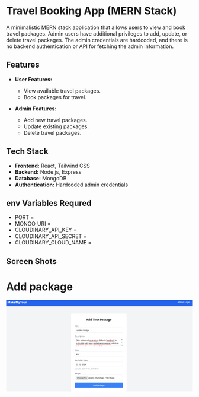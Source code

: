 # Travel Booking App (MERN Stack)

A minimalistic MERN stack application that allows users to view and book travel packages. Admin users have additional privileges to add, update, or delete travel packages. The admin credentials are hardcoded, and there is no backend authentication or API for fetching the admin information.

## Features

- **User Features:**
  - View available travel packages.
  - Book packages for travel.

- **Admin Features:**
  - Add new travel packages.
  - Update existing packages.
  - Delete travel packages.

## Tech Stack

- **Frontend:** React, Tailwind CSS
- **Backend:** Node.js, Express
- **Database:** MongoDB
- **Authentication:** Hardcoded admin credentials

## env Variables Requred

- PORT = 
- MONGO_URI = 
- CLOUDINARY_API_KEY = 
- CLOUDINARY_API_SECRET = 
- CLOUDINARY_CLOUD_NAME =

## Screen Shots

# Add package 

![Add package](docImg/addpackage.png)

